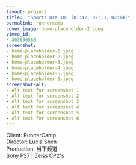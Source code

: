 ```yaml
---
layout: project
title:  "Sports Bra 101 (01:42, 02:13, 02:14)"
permalink: runnercamp
cover_image: home-placeholder-2.jpeg
vimeo_id:
- 303636585
screenshot:
- home-placeholder-1.jpeg
- home-placeholder-2.jpeg
- home-placeholder-3.jpeg
- home-placeholder-4.jpeg
- home-placeholder-5.jpeg
- home-placeholder-6.jpeg
screenshot-alt:
- Alt text for screenshot 1
- Alt text for screenshot 2
- Alt text for screenshot 3
- Alt text for screenshot 4
- Alt text for screenshot 5
- Alt text for screenshot 6
---
```


Client: RunnerCamp<br>
Director: Lucia Shen
<br>Production: 当下频道
<br>Sony FS7 | Zeiss CP2's